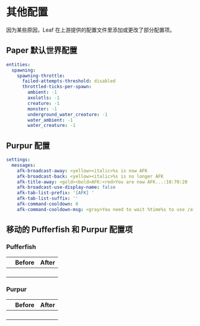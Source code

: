 # 其他配置

因为某些原因，Leaf 在上游提供的配置文件里添加或更改了部分配置项。

## Paper 默认世界配置

```yaml title="paper-world-defaults.yml"
entities:
  spawning:
    spawning-throttle:
      failed-attempts-threshold: disabled
      throttled-ticks-per-spawn:
        ambient: -1
        axolotls: -1
        creature: -1
        monster: -1
        underground_water_creature: -1
        water_ambient: -1
        water_creature: -1
```

## Purpur 配置

```yaml title="purpur.yml"
settings:
  messages:
    afk-broadcast-away: <yellow><italic>%s is now AFK
    afk-broadcast-back: <yellow><italic>%s is no longer AFK
    afk-title-away: <gold><bold>AFK:<red>You are now AFK...:10:70:20
    afk-broadcast-use-display-name: false
    afk-tab-list-prefix: '[AFK] '
    afk-tab-list-suffix: ''
    afk-command-cooldown: 0
    afk-command-cooldown-msg: <gray>You need to wait %time%s to use /afk.
```

## 移动的 Pufferfish 和 Purpur 配置项

### Pufferfish

|     | Before | After |
| --- | ------ | ----- |
|     |        |       |
|     |        |       |
|     |        |       |
|     |        |       |

### Purpur

|     | Before | After |
| --- | ------ | ----- |
|     |        |       |
|     |        |       |
|     |        |       |
|     |        |       |
